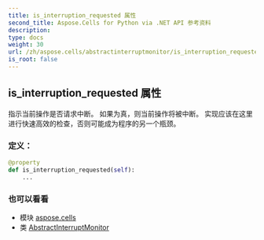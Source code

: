 ```yaml
---
title: is_interruption_requested 属性
second_title: Aspose.Cells for Python via .NET API 参考资料
description:
type: docs
weight: 30
url: /zh/aspose.cells/abstractinterruptmonitor/is_interruption_requested/
is_root: false
---
```

## is_interruption_requested 属性

指示当前操作是否请求中断。
如果为真，则当前操作将被中断。
实现应该在这里进行快速高效的检查，否则可能成为程序的另一个瓶颈。
### 定义：
```python
@property
def is_interruption_requested(self):
    ...
```

### 也可以看看
* 模块 [aspose.cells](../../)
* 类 [AbstractInterruptMonitor](/cells/python-net/zh/aspose.cells/abstractinterruptmonitor)
